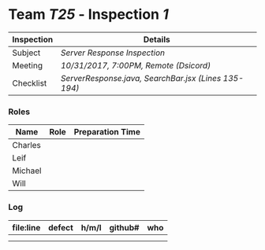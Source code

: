 # Team *T25* - Inspection *1*
 
Inspection | Details
----- | -----
Subject | *Server Response Inspection*
Meeting | *10/31/2017, 7:00PM, Remote (Dsicord)*
Checklist | *ServerResponse.java, SearchBar.jsx (Lines 135-194)*

### Roles
Name | Role | Preparation Time
---- | ---- | ----
Charles | |
Leif | |
Michael | |
Will | |

### Log
file:line | defect | h/m/l | github# | who
--- | --- |:---:|:---:| ---
 | | | |
 | | | |
 
